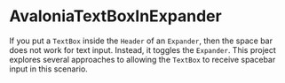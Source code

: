 # AvaloniaTextBoxInExpander

If you put a `TextBox` inside the `Header` of an `Expander`, then the space bar does not work for text input. Instead, it toggles the `Expander`. This project explores several approaches to allowing the `TextBox` to receive spacebar input in this scenario.
